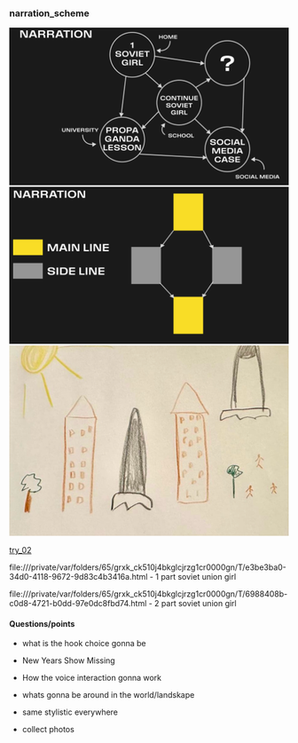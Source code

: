 ### narration_scheme

<img src="Photos/narration_scheme.png" width="800px">

<img src="Photos/narration_scheme02.png" width="800px">

<img src="Photos/girls_painting.png" width="800px">


<a href="file:///private/var/folders/65/grxk_ck510j4bkglcjrzg1cr0000gn/T/e3be3ba0-34d0-4118-9672-9d83c4b3416a.html">try_02</a>

file:///private/var/folders/65/grxk_ck510j4bkglcjrzg1cr0000gn/T/e3be3ba0-34d0-4118-9672-9d83c4b3416a.html - 1 part soviet union girl

file:///private/var/folders/65/grxk_ck510j4bkglcjrzg1cr0000gn/T/6988408b-c0d8-4721-b0dd-97e0dc8fbd74.html   -  2 part soviet union girl





#### Questions/points

- what is the hook choice gonna be

- New Years Show Missing

- How the voice interaction gonna work

- whats gonna be around in the world/landskape

- same stylistic everywhere

- collect photos

